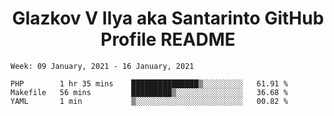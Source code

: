 <h1 align="center">Glazkov V Ilya aka Santarinto GitHub Profile README</h1>

<!--START_SECTION:waka-->
```text
Week: 09 January, 2021 - 16 January, 2021

PHP        1 hr 35 mins    ███████████████▒░░░░░░░░░   61.91 % 
Makefile   56 mins         █████████▒░░░░░░░░░░░░░░░   36.68 % 
YAML       1 min           ▒░░░░░░░░░░░░░░░░░░░░░░░░   00.82 % 
```
<!--END_SECTION:waka-->